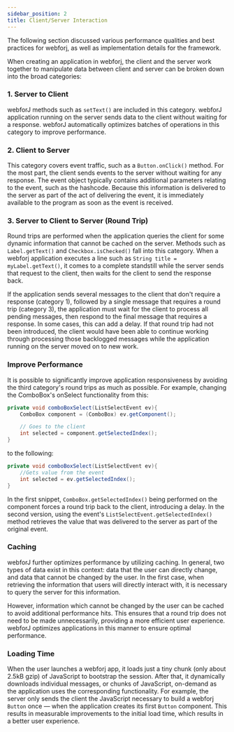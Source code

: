 ```yaml
---
sidebar_position: 2
title: Client/Server Interaction
---
```


The following section discussed various performance qualities and best practices for webforj, as well as implementation details for the framework.

When creating an application in webforj, the client and the server work together to manipulate data between client and server can be broken down into the broad categories:

### 1. Server to Client

webforJ methods such as `setText()` are included in this category. webforJ application running on the server sends data to the client without waiting for a response. webforJ automatically optimizes batches of operations in this category to improve performance.   

### 2. Client to Server

This category covers event traffic, such as a `Button.onClick()` method. For the most part, the client sends events to the server without waiting for any response. The event object typically contains additional parameters relating to the event, such as the hashcode. Because this information is delivered to the server as part of the act of delivering the event, it is immediately available to the program as soon as the event is received. 

### 3. Server to Client to Server (Round Trip)

Round trips are performed when the application queries the client for some dynamic information that cannot be cached on the server. Methods such as `Label.getText()` and `Checkbox.isChecked()` fall into this category. When a webforj application executes a line such as `String title = myLabel.getText()`, it comes to a complete standstill while the server sends that request to the client, then waits for the client to send the response back.

If the application sends several messages to the client that don't require a response (category 1), followed by a single message that requires a round trip (category 3), the application must wait for the client to process all pending messages, then respond to the final message that requires a response. In some cases, this can add a delay. If that round trip had not been introduced, the client would have been able to continue working through processing those backlogged messages while the application running on the server moved on to new work. 

### Improve Performance

It is possible to significantly improve application responsiveness by avoiding the third category's round trips as much as possible. For example, changing the ComboBox's onSelect functionality from this:

```java
private void comboBoxSelect(ListSelectEvent ev){
    ComboBox component = (ComboBox) ev.getComponent();

    // Goes to the client
    int selected = component.getSelectedIndex();
}
```

to the following:

```java
private void comboBoxSelect(ListSelectEvent ev){
    //Gets value from the event
    int selected = ev.getSelectedIndex();
}
```

In the first snippet, `ComboBox.getSelectedIndex()` being performed on the component forces a round trip back to the client, introducing a delay. In the second version, using the event's `ListSelectEvent.getSelectedIndex()` method retrieves the value that was delivered to the server as part of the original event.

### Caching

webforJ further optimizes performance by utilizing caching. In general, two types of data exist in this context: data that the user can directly change, and data that cannot be changed by the user. In the first case, when retrieving the information that users will directly interact with, it is necessary to query the server for this information. 

However, information which cannot be changed by the user can be cached to avoid additional performance hits. This ensures that a round trip does not need to be made unnecessarily, providing a more efficient user experience. webforJ optimizes applications in this manner to ensure optimal performance. 

### Loading Time 

When the user launches a webforj app, it loads
just a tiny chunk (only about 2.5kB gzip) of JavaScript to bootstrap the session.
After that, it dynamically downloads individual messages, or chunks of
JavaScript, on-demand as the application uses the corresponding
functionality. For example, the server only sends the client the JavaScript
necessary to build a webforj `Button` once — when the application creates its
first `Button` component. This results in measurable improvements to the initial
load time, which results in a better user experience.



